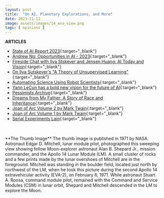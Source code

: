 ```yaml
---
layout: post
title:  "On AI, Planetary Explorations, and More"
date: 2023-11-11
image: assets/images/14_eva_view.png
tags: [ opinions ]
---
```




**ARTICLES**   

- [State of AI Report 2023](https://docs.google.com/presentation/d/156WpBF_rGvf4Ecg19oM1fyR51g4FAmHV3Zs0WLukrLQ/edit#slide=id.g24daeb7f4f0_0_3373){:target="_blank"}
- [Andrew Ng: Opportunities in AI - 2023](https://www.youtube.com/watch?v=5p248yoa3oE){:target="_blank"}
- [Fireside Chat with Ilya Stskever and Jensen Huang: AI Today and Vision](https://www.youtube.com/watch?v=0GKou6lSfi0){:target="_blank"}
- [On Ilya Sutskever's "A Theory of Unsupervised Learning"](https://www.lesswrong.com/posts/KqgujtM3vSAfZE2dR/on-ilya-sutskever-s-a-theory-of-unsupervised-learning){:target="_blank"}
- [Automating Science Using Robot Scientists](https://www.ipam.ucla.edu/abstract/?tid=16106&pcode=){:target="_blank"}
- [Yann LeCun has a bold new vision for the future of AI](https://www.technologyreview.com/2022/06/24/1054817/yann-lecun-bold-new-vision-future-ai-deep-learning-meta/){:target="_blank"}
- [Pessimists Archive](https://pessimistsarchive.org/){:target="_blank"}
- [Dreams from My Father: A Story of Race and Inheritance](https://www.amazon.com/Dreams-My-Father-Story-Inheritance/dp/1400082773){:target="_blank"}
- [Joan of Arc Volume 2 by Mark Twain](https://www.gutenberg.org/cache/epub/2875/pg2875-images.html){:target="_blank"}
- [Joan of Arc Volume 1 by Mark Twain](https://www.gutenberg.org/files/2874/2874-h/2874-h.htm){:target="_blank"}
- [Serial Experiments Lain](https://en.wikipedia.org/wiki/Serial_Experiments_Lain){:target="_blank"}

<br/>
<br/>
**The Thumb Image**   
The thumb image is published in 1971 by NASA. Astronaut Edgar D. Mitchell, lunar module pilot, photographed this sweeping view showing fellow Moon-explorer astronaut Alan B. Shepard Jr., mission commander, and the Apollo 14 Lunar Module (LM). A small cluster of rocks and a few prints made by the lunar overshoes of Mitchell are in the foreground. Mitchell was standing in the boulder field, located just north by northwest of the LM, when he took this picture during the second Apollo 14 extravehicular activity (EVA-2), on February 6, 1971. While astronaut Stuart A. Roosa, command module pilot, remained with the Command and Service Modules (CSM) in lunar orbit, Shepard and Mitchell descended in the LM to explore the Moon.  
<br/>
<br/>
<br/>

